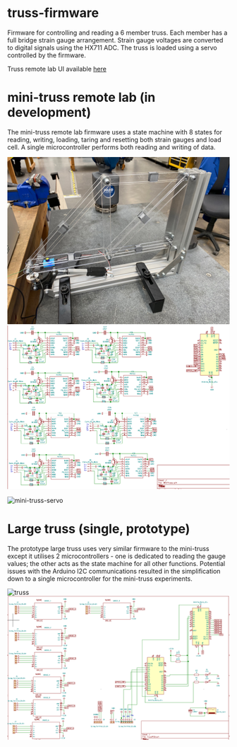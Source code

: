 # truss-firmware

Firmware for controlling and reading a 6 member truss. Each member has a full bridge strain gauge arrangement. Strain gauge voltages are converted to digital signals using the HX711 ADC. The truss is loaded using a servo controlled by the firmware.

Truss remote lab UI available [here](https://github.com/dpreid/truss-ui)

# mini-truss remote lab (in development)

The mini-truss remote lab firmware uses a state machine with 8 states for reading, writing, loading, taring and resetting both strain gauges and load cell. A single microcontroller performs both reading and writing of data. 

![mini-truss](images/mini-truss.jpg)
![mini-truss-schematic](images/mini-truss-schematic.png)

![mini-truss-servo](images/linear_actuator.jpg)


# Large truss (single, prototype)

The prototype large truss uses very similar firmware to the mini-truss except it utilises 2 microcontrollers - one is dedicated to reading the gauge values; the other acts as the state machine for all other functions. Potential issues with the Arduino I2C communications resulted in the simplification down to a single microcontroller for the mini-truss experiments.

![truss](images/truss-image.jpg)
![truss-schematic](images/large-truss-schematic.png)

